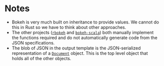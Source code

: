 # Notes

- Bokeh is very much built on inheritance to provide values. We cannot
  do this in Rust so we have to think about other approaches.
- The other projects ([`rbokeh`](https://github.com/bokeh/rbokeh/) and
  [`bokeh-scala`](https://github.com/bokeh/bokeh-scala)) both manually
  implement the functions required and do not automatically generate
  code from the JSON specifications.
- The blob of JSON in the output template is the JSON-serialized
  representation of a
  [`Document`](https://bokeh.pydata.org/en/latest/docs/reference/document/document.html#bokeh-document-document)
  object. This is the top level object that holds all of the other
  objects.
